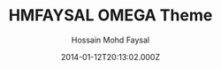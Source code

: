 ---
title: HMFAYSAL OMEGA Theme
github: https://github.com/hmfaysal/hmfaysal-omega-theme
demo: https://hmfaysal.github.io/hmfaysal-omega-theme/
author: Hossain Mohd Faysal
ssg:
  - Jekyll
cms:
  - No Cms
date: 2014-01-12T20:13:02.000Z
description: >-
  HMFAYSAL OMEGA is a minimalist, beautiful, responsive theme for Jekyll
  designed for writers who want their content to take front and center.
stale: true
draft: true
---